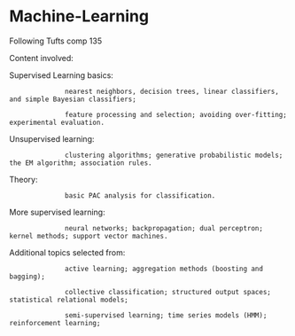 # Machine-Learning
Following Tufts comp 135 

Content involved:

   Supervised Learning basics: 
                     
                  nearest neighbors, decision trees, linear classifiers, and simple Bayesian classifiers; 
                     
                  feature processing and selection; avoiding over-fitting; experimental evaluation.
                               
   Unsupervised learning: 
   
                  clustering algorithms; generative probabilistic models; the EM algorithm; association rules.

   Theory: 
   
                  basic PAC analysis for classification.

   More supervised learning: 
   
                  neural networks; backpropagation; dual perceptron; kernel methods; support vector machines.
   
   Additional topics selected from: 
   
                  active learning; aggregation methods (boosting and bagging); 
                                    
                  collective classification; structured output spaces; statistical relational models; 
                                    
                  semi-supervised learning; time series models (HMM); reinforcement learning; 
